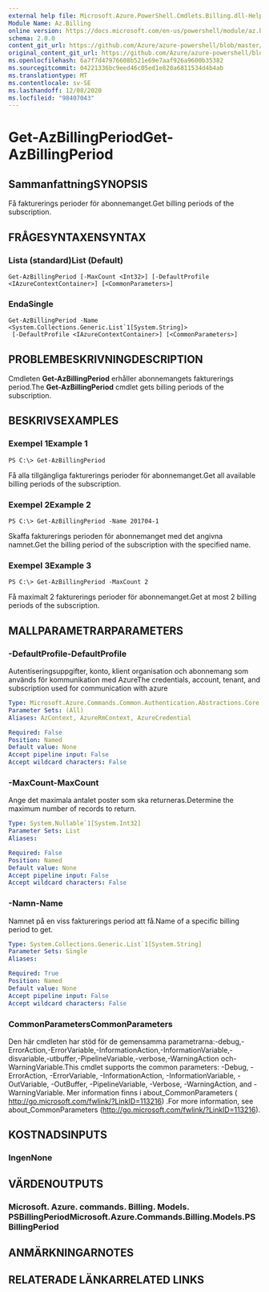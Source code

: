 ```yaml
---
external help file: Microsoft.Azure.PowerShell.Cmdlets.Billing.dll-Help.xml
Module Name: Az.Billing
online version: https://docs.microsoft.com/en-us/powershell/module/az.billing/get-azbillingperiod
schema: 2.0.0
content_git_url: https://github.com/Azure/azure-powershell/blob/master/src/Billing/Billing/help/Get-AzBillingPeriod.md
original_content_git_url: https://github.com/Azure/azure-powershell/blob/master/src/Billing/Billing/help/Get-AzBillingPeriod.md
ms.openlocfilehash: 6a7f7d47976608b521e69e7aaf926a9600b35382
ms.sourcegitcommit: 04221336bc9eed46c05ed1e828a6811534d4b4ab
ms.translationtype: MT
ms.contentlocale: sv-SE
ms.lasthandoff: 12/08/2020
ms.locfileid: "98407043"
---
```

# <span data-ttu-id="e2a35-101">Get-AzBillingPeriod</span><span class="sxs-lookup"><span data-stu-id="e2a35-101">Get-AzBillingPeriod</span></span>

## <span data-ttu-id="e2a35-102">Sammanfattning</span><span class="sxs-lookup"><span data-stu-id="e2a35-102">SYNOPSIS</span></span>
<span data-ttu-id="e2a35-103">Få fakturerings perioder för abonnemanget.</span><span class="sxs-lookup"><span data-stu-id="e2a35-103">Get billing periods of the subscription.</span></span>

## <span data-ttu-id="e2a35-104">FRÅGESYNTAXEN</span><span class="sxs-lookup"><span data-stu-id="e2a35-104">SYNTAX</span></span>

### <span data-ttu-id="e2a35-105">Lista (standard)</span><span class="sxs-lookup"><span data-stu-id="e2a35-105">List (Default)</span></span>
```
Get-AzBillingPeriod [-MaxCount <Int32>] [-DefaultProfile <IAzureContextContainer>] [<CommonParameters>]
```

### <span data-ttu-id="e2a35-106">Enda</span><span class="sxs-lookup"><span data-stu-id="e2a35-106">Single</span></span>
```
Get-AzBillingPeriod -Name <System.Collections.Generic.List`1[System.String]>
 [-DefaultProfile <IAzureContextContainer>] [<CommonParameters>]
```

## <span data-ttu-id="e2a35-107">PROBLEMBESKRIVNING</span><span class="sxs-lookup"><span data-stu-id="e2a35-107">DESCRIPTION</span></span>
<span data-ttu-id="e2a35-108">Cmdleten **Get-AzBillingPeriod** erhåller abonnemangets fakturerings period.</span><span class="sxs-lookup"><span data-stu-id="e2a35-108">The **Get-AzBillingPeriod** cmdlet gets billing periods of the subscription.</span></span>

## <span data-ttu-id="e2a35-109">BESKRIVS</span><span class="sxs-lookup"><span data-stu-id="e2a35-109">EXAMPLES</span></span>

### <span data-ttu-id="e2a35-110">Exempel 1</span><span class="sxs-lookup"><span data-stu-id="e2a35-110">Example 1</span></span>
```
PS C:\> Get-AzBillingPeriod
```

<span data-ttu-id="e2a35-111">Få alla tillgängliga fakturerings perioder för abonnemanget.</span><span class="sxs-lookup"><span data-stu-id="e2a35-111">Get all available billing periods of the subscription.</span></span>

### <span data-ttu-id="e2a35-112">Exempel 2</span><span class="sxs-lookup"><span data-stu-id="e2a35-112">Example 2</span></span>
```
PS C:\> Get-AzBillingPeriod -Name 201704-1
```

<span data-ttu-id="e2a35-113">Skaffa fakturerings perioden för abonnemanget med det angivna namnet.</span><span class="sxs-lookup"><span data-stu-id="e2a35-113">Get the billing period of the subscription with the specified name.</span></span>

### <span data-ttu-id="e2a35-114">Exempel 3</span><span class="sxs-lookup"><span data-stu-id="e2a35-114">Example 3</span></span>
```
PS C:\> Get-AzBillingPeriod -MaxCount 2
```

<span data-ttu-id="e2a35-115">Få maximalt 2 fakturerings perioder för abonnemanget.</span><span class="sxs-lookup"><span data-stu-id="e2a35-115">Get at most 2 billing periods of the subscription.</span></span>

## <span data-ttu-id="e2a35-116">MALLPARAMETRAR</span><span class="sxs-lookup"><span data-stu-id="e2a35-116">PARAMETERS</span></span>

### <span data-ttu-id="e2a35-117">-DefaultProfile</span><span class="sxs-lookup"><span data-stu-id="e2a35-117">-DefaultProfile</span></span>
<span data-ttu-id="e2a35-118">Autentiseringsuppgifter, konto, klient organisation och abonnemang som används för kommunikation med Azure</span><span class="sxs-lookup"><span data-stu-id="e2a35-118">The credentials, account, tenant, and subscription used for communication with azure</span></span>

```yaml
Type: Microsoft.Azure.Commands.Common.Authentication.Abstractions.Core.IAzureContextContainer
Parameter Sets: (All)
Aliases: AzContext, AzureRmContext, AzureCredential

Required: False
Position: Named
Default value: None
Accept pipeline input: False
Accept wildcard characters: False
```

### <span data-ttu-id="e2a35-119">-MaxCount</span><span class="sxs-lookup"><span data-stu-id="e2a35-119">-MaxCount</span></span>
<span data-ttu-id="e2a35-120">Ange det maximala antalet poster som ska returneras.</span><span class="sxs-lookup"><span data-stu-id="e2a35-120">Determine the maximum number of records to return.</span></span>

```yaml
Type: System.Nullable`1[System.Int32]
Parameter Sets: List
Aliases:

Required: False
Position: Named
Default value: None
Accept pipeline input: False
Accept wildcard characters: False
```

### <span data-ttu-id="e2a35-121">-Namn</span><span class="sxs-lookup"><span data-stu-id="e2a35-121">-Name</span></span>
<span data-ttu-id="e2a35-122">Namnet på en viss fakturerings period att få.</span><span class="sxs-lookup"><span data-stu-id="e2a35-122">Name of a specific billing period to get.</span></span>

```yaml
Type: System.Collections.Generic.List`1[System.String]
Parameter Sets: Single
Aliases:

Required: True
Position: Named
Default value: None
Accept pipeline input: False
Accept wildcard characters: False
```

### <span data-ttu-id="e2a35-123">CommonParameters</span><span class="sxs-lookup"><span data-stu-id="e2a35-123">CommonParameters</span></span>
<span data-ttu-id="e2a35-124">Den här cmdleten har stöd för de gemensamma parametrarna:-debug,-ErrorAction,-ErrorVariable,-InformationAction,-InformationVariable,-disvariable,-utbuffer,-PipelineVariable,-verbose,-WarningAction och-WarningVariable.</span><span class="sxs-lookup"><span data-stu-id="e2a35-124">This cmdlet supports the common parameters: -Debug, -ErrorAction, -ErrorVariable, -InformationAction, -InformationVariable, -OutVariable, -OutBuffer, -PipelineVariable, -Verbose, -WarningAction, and -WarningVariable.</span></span> <span data-ttu-id="e2a35-125">Mer information finns i about_CommonParameters ( http://go.microsoft.com/fwlink/?LinkID=113216) .</span><span class="sxs-lookup"><span data-stu-id="e2a35-125">For more information, see about_CommonParameters (http://go.microsoft.com/fwlink/?LinkID=113216).</span></span>

## <span data-ttu-id="e2a35-126">KOSTNADS</span><span class="sxs-lookup"><span data-stu-id="e2a35-126">INPUTS</span></span>

### <span data-ttu-id="e2a35-127">Ingen</span><span class="sxs-lookup"><span data-stu-id="e2a35-127">None</span></span>

## <span data-ttu-id="e2a35-128">VÄRDEN</span><span class="sxs-lookup"><span data-stu-id="e2a35-128">OUTPUTS</span></span>

### <span data-ttu-id="e2a35-129">Microsoft. Azure. commands. Billing. Models. PSBillingPeriod</span><span class="sxs-lookup"><span data-stu-id="e2a35-129">Microsoft.Azure.Commands.Billing.Models.PSBillingPeriod</span></span>

## <span data-ttu-id="e2a35-130">ANMÄRKNINGAR</span><span class="sxs-lookup"><span data-stu-id="e2a35-130">NOTES</span></span>

## <span data-ttu-id="e2a35-131">RELATERADE LÄNKAR</span><span class="sxs-lookup"><span data-stu-id="e2a35-131">RELATED LINKS</span></span>
